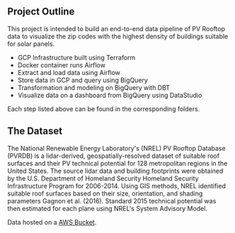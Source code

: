## Project Outline
This project is intended to build an end-to-end data pipeline of PV Rooftop data to visualize the zip codes with the highest density of buildings suitable for solar panels.

* GCP Infrastructure built using Terraform
* Docker container runs Airflow
* Extract and load data using Airflow
* Store data in GCP and query using BigQuery
* Transformation and modeling on BigQuery with DBT
* Visualize data on a dashboard from BigQuery using DataStudio

Each step listed above can be found in the corresponding folders.

## The Dataset

The National Renewable Energy Laboratory's (NREL) PV Rooftop Database (PVRDB) is a lidar-derived, geospatially-resolved dataset of suitable roof surfaces and their PV technical potential for 128 metropolitan regions in the United States. The source lidar data and building footprints were obtained by the U.S. Department of Homeland Security Homeland Security Infrastructure Program for 2006-2014. Using GIS methods, NREL identified suitable roof surfaces based on their size, orientation, and shading parameters Gagnon et al. (2016). Standard 2015 technical potential was then estimated for each plane using NREL's System Advisory Model.

Data hosted on a [AWS Bucket](https://data.openei.org/s3_viewer?bucket=oedi-data-lake&prefix=pv-rooftop%2F).
